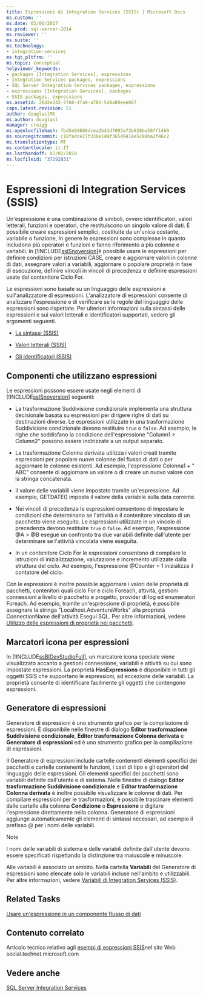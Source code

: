 ```yaml
---
title: Espressioni di Integration Services (SSIS) | Microsoft Docs
ms.custom: ''
ms.date: 03/06/2017
ms.prod: sql-server-2014
ms.reviewer: ''
ms.suite: ''
ms.technology:
- integration-services
ms.tgt_pltfrm: ''
ms.topic: conceptual
helpviewer_keywords:
- packages [Integration Services], expressions
- Integration Services packages, expressions
- SQL Server Integration Services packages, expressions
- expressions [Integration Services], packages
- SSIS packages, expressions
ms.assetid: 26d2e242-7f60-4fa9-a70d-548a80eee667
caps.latest.revision: 51
author: douglaslMS
ms.author: douglasl
manager: craigg
ms.openlocfilehash: fbd5e04688dcea2b43d7093a73b828ba58ff1460
ms.sourcegitcommit: c18fadce27f330e1d4f36549414e5c84ba2f46c2
ms.translationtype: MT
ms.contentlocale: it-IT
ms.lasthandoff: 07/02/2018
ms.locfileid: "37292831"
---
```

# <a name="integration-services-ssis-expressions"></a>Espressioni di Integration Services (SSIS)
  Un'espressione è una combinazione di simboli, ovvero identificatori, valori letterali, funzioni e operatori, che restituiscono un singolo valore di dati. È possibile creare espressioni semplici, costituite da un'unica costante, variabile o funzione, In genere le espressioni sono complesse in quanto includono più operatori e funzioni e fanno riferimento a più colonne e variabili. In [!INCLUDE[ssISnoversion](../../includes/ssisnoversion-md.md)]è possibile usare le espressioni per definire condizioni per istruzioni CASE, creare e aggiornare valori in colonne di dati, assegnare valori a variabili, aggiornare o popolare proprietà in fase di esecuzione, definire vincoli in vincoli di precedenza e definire espressioni usate dal contenitore Ciclo For.  
  
 Le espressioni sono basate su un linguaggio delle espressioni e sull'analizzatore di espressioni. L'analizzatore di espressioni consente di analizzare l'espressione e di verificare se le regole del linguaggio delle espressioni sono rispettate. Per ulteriori informazioni sulla sintassi delle espressioni e sui valori letterali e identificatori supportati, vedere gli argomenti seguenti.  
  
-   [La sintassi &#40;SSIS&#41;](syntax-ssis.md)  
  
-   [Valori letterali &#40;SSIS&#41;](numeric-string-and-boolean-literals.md)  
  
-   [Gli identificatori &#40;SSIS&#41;](identifiers-ssis.md)  
  
## <a name="components-that-use-expressions"></a>Componenti che utilizzano espressioni  
 Le espressioni possono essere usate negli elementi di [!INCLUDE[ssISnoversion](../../includes/ssisnoversion-md.md)] seguenti:  
  
-   La trasformazione Suddivisione condizionale implementa una struttura decisionale basata su espressioni per dirigere righe di dati su destinazioni diverse. Le espressioni utilizzate in una trasformazione Suddivisione condizionale devono restituire `true` o `false`. Ad esempio, le righe che soddisfano la condizione dell'espressione "Column1 > Column2" possono essere indirizzate a un output separato.  
  
-   La trasformazione Colonna derivata utilizza i valori creati tramite espressioni per popolare nuove colonne del flusso di dati o per aggiornare le colonne esistenti. Ad esempio, l'espressione Colonna1 + " ABC" consente di aggiornare un valore o di creare un nuovo valore con la stringa concatenata.  
  
-   Il valore delle variabili viene impostato tramite un'espressione. Ad esempio, GETDATE() imposta il valore della variabile sulla data corrente.  
  
-   Nei vincoli di precedenza le espressioni consentono di impostare le condizioni che determinano se l'attività o il contenitore vincolato di un pacchetto viene eseguito. Le espressioni utilizzate in un vincolo di precedenza devono restituire `true` o `false`. Ad esempio, l'espressione @A > @B esegue un confronto tra due variabili definite dall'utente per determinare se l'attività vincolata viene eseguita.  
  
-   In un contenitore Ciclo For le espressioni consentono di compilare le istruzioni di inizializzazione, valutazione e incremento utilizzate dalla struttura del ciclo. Ad esempio, l'espressione @Counter = 1 inizializza il contatore del ciclo.  
  
 Con le espressioni è inoltre possibile aggiornare i valori delle proprietà di pacchetti, contenitori quali ciclo For e ciclo Foreach, attività, gestioni connessioni a livello di pacchetto e progetto, provider di log ed enumeratori Foreach. Ad esempio, tramite un'espressione di proprietà, è possibile assegnare la stringa "Localhost.AdventureWorks" alla proprietà ConnectionName dell'attività Esegui SQL. Per altre informazioni, vedere [Utilizzo delle espressioni di proprietà nei pacchetti](use-property-expressions-in-packages.md).  
  
## <a name="icon-markers-for-expressions"></a>Marcatori icona per espressioni  
 In [!INCLUDE[ssBIDevStudioFull](../../includes/ssbidevstudiofull-md.md)], un marcatore icona speciale viene visualizzato accanto a gestioni connessione, variabili e attività su cui sono impostate espressioni. La proprietà **HasExpressions** è disponibile in tutti gli oggetti SSIS che supportano le espressioni, ad eccezione delle variabili. La proprietà consente di identificare facilmente gli oggetti che contengono espressioni.  
  
## <a name="expression-builder"></a>Generatore di espressioni  
 Generatore di espressioni è uno strumento grafico per la compilazione di espressioni. È disponibile nelle finestre di dialogo **Editor trasformazione Suddivisione condizionale**, **Editor trasformazione Colonna derivata** e **Generatore di espressioni** ed è uno strumento grafico per la compilazione di espressioni.  
  
 Il Generatore di espressioni include cartelle contenenti elementi specifici dei pacchetti e cartelle contenenti le funzioni, i cast di tipo e gli operatori del linguaggio delle espressioni. Gli elementi specifici dei pacchetti sono variabili definite dall'utente e di sistema. Nelle finestre di dialogo **Editor trasformazione Suddivisione condizionale** e **Editor trasformazione Colonna derivata** è inoltre possibile visualizzare le colonne di dati. Per compilare espressioni per le trasformazioni, è possibile trascinare elementi dalle cartelle alla colonna **Condizione** o **Espressione** o digitare l'espressione direttamente nella colonna. Generatore di espressioni aggiunge automaticamente gli elementi di sintassi necessari, ad esempio il prefisso @ per i nomi delle variabili.  
  
> [!NOTE]  
>  I nomi delle variabili di sistema e delle variabili definite dall'utente devono essere specificati rispettando la distinzione tra maiuscole e minuscole.  
  
 Alle variabili è associato un ambito. Nella cartella **Variabili** del Generatore di espressioni sono elencate solo le variabili incluse nell'ambito e utilizzabili. Per altre informazioni, vedere [Variabili di Integration Services &#40;SSIS&#41;](../integration-services-ssis-variables.md).  
  
## <a name="related-tasks"></a>Related Tasks  
 [Usare un'espressione in un componente flusso di dati](../use-an-expression-in-a-data-flow-component.md)  
  
## <a name="related-content"></a>Contenuto correlato  
 Articolo tecnico relativo agli [esempi di espressioni SSIS](http://go.microsoft.com/fwlink/?LinkId=220761)nel sito Web social.technet.microsoft.com  
  
## <a name="see-also"></a>Vedere anche  
 [SQL Server Integration Services](../sql-server-integration-services.md)  
  
  
